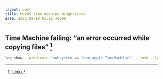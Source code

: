 ```yaml
---
layout: post
title: MacOS time machine diagnostics
date: 2021-08-18 03:12 +0000
---
```


## Time Machine failing: “an error occurred while copying files” [^1]

[^1]: [Link](https://apple.stackexchange.com/questions/267790/time-machine-failing-an-error-occurred-while-copying-files)


```bash
log show --predicate 'subsystem == "com.apple.TimeMachine"' --info --last 4h|grep -i error
```
